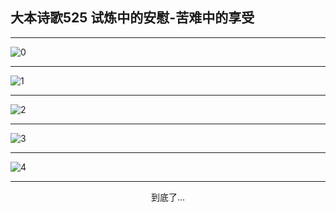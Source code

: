 
## 大本诗歌525 试炼中的安慰-苦难中的享受
        
<div id="aplayer0"></div>

---

<img alt="0" data-original="/data/d0525/0">

---

<img alt="1" data-original="/data/d0525/1">

---

<img alt="2" data-original="/data/d0525/2">

---

<img alt="3" data-original="/data/d0525/3">

---

<img alt="4" data-original="/data/d0525/4">

---

<p style="text-align: center">到底了...</p>

<script src="/js/dist-view.js"></script>

<script>
MAIN.id = 'd0525';
        
const ap0 = new APlayer({
    container: document.getElementById('aplayer0'),
    volume: 1,
    loop: 'none',
    preload: 'none',
    audio: [{
        name: '大本诗歌525.mp3',
        artist: '大本诗歌',
        url: 'https://res.wx.qq.com/voice/getvoice?mediaid=MzI0NTk3MDM5M18yMjQ3NDk0MDg4',
        cover: '/favicon'
    }]
});
</script>
